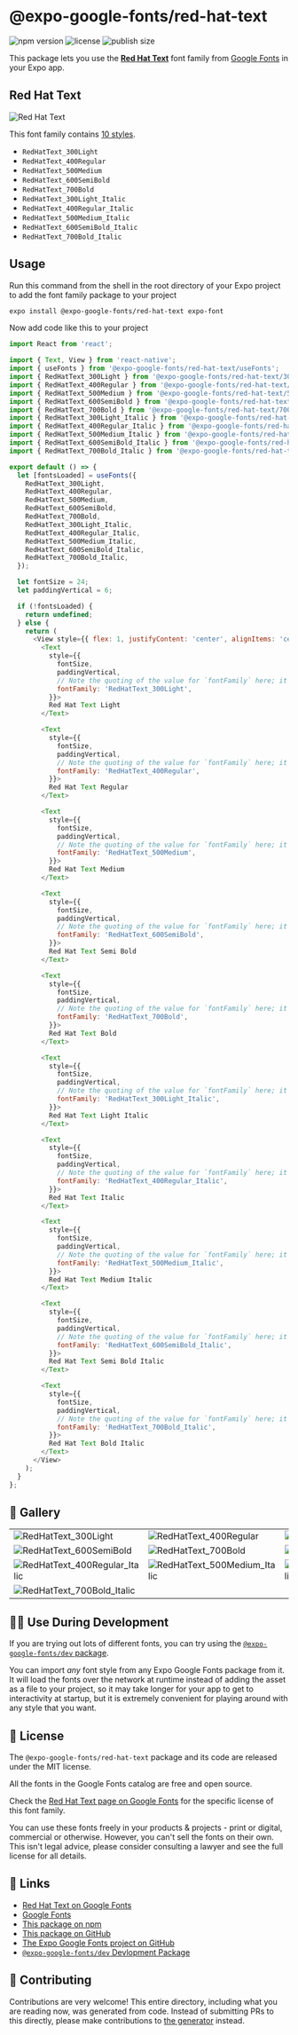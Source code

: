 # @expo-google-fonts/red-hat-text

![npm version](https://flat.badgen.net/npm/v/@expo-google-fonts/red-hat-text)
![license](https://flat.badgen.net/github/license/expo/google-fonts)
![publish size](https://flat.badgen.net/packagephobia/install/@expo-google-fonts/red-hat-text)

This package lets you use the [**Red Hat Text**](https://fonts.google.com/specimen/Red+Hat+Text) font family from [Google Fonts](https://fonts.google.com/) in your Expo app.

## Red Hat Text

![Red Hat Text](./font-family.png)

This font family contains [10 styles](#-gallery).

- `RedHatText_300Light`
- `RedHatText_400Regular`
- `RedHatText_500Medium`
- `RedHatText_600SemiBold`
- `RedHatText_700Bold`
- `RedHatText_300Light_Italic`
- `RedHatText_400Regular_Italic`
- `RedHatText_500Medium_Italic`
- `RedHatText_600SemiBold_Italic`
- `RedHatText_700Bold_Italic`

## Usage

Run this command from the shell in the root directory of your Expo project to add the font family package to your project
```sh
expo install @expo-google-fonts/red-hat-text expo-font
```

Now add code like this to your project
```js
import React from 'react';

import { Text, View } from 'react-native';
import { useFonts } from '@expo-google-fonts/red-hat-text/useFonts';
import { RedHatText_300Light } from '@expo-google-fonts/red-hat-text/300Light';
import { RedHatText_400Regular } from '@expo-google-fonts/red-hat-text/400Regular';
import { RedHatText_500Medium } from '@expo-google-fonts/red-hat-text/500Medium';
import { RedHatText_600SemiBold } from '@expo-google-fonts/red-hat-text/600SemiBold';
import { RedHatText_700Bold } from '@expo-google-fonts/red-hat-text/700Bold';
import { RedHatText_300Light_Italic } from '@expo-google-fonts/red-hat-text/300Light_Italic';
import { RedHatText_400Regular_Italic } from '@expo-google-fonts/red-hat-text/400Regular_Italic';
import { RedHatText_500Medium_Italic } from '@expo-google-fonts/red-hat-text/500Medium_Italic';
import { RedHatText_600SemiBold_Italic } from '@expo-google-fonts/red-hat-text/600SemiBold_Italic';
import { RedHatText_700Bold_Italic } from '@expo-google-fonts/red-hat-text/700Bold_Italic';

export default () => {
  let [fontsLoaded] = useFonts({
    RedHatText_300Light,
    RedHatText_400Regular,
    RedHatText_500Medium,
    RedHatText_600SemiBold,
    RedHatText_700Bold,
    RedHatText_300Light_Italic,
    RedHatText_400Regular_Italic,
    RedHatText_500Medium_Italic,
    RedHatText_600SemiBold_Italic,
    RedHatText_700Bold_Italic,
  });

  let fontSize = 24;
  let paddingVertical = 6;

  if (!fontsLoaded) {
    return undefined;
  } else {
    return (
      <View style={{ flex: 1, justifyContent: 'center', alignItems: 'center' }}>
        <Text
          style={{
            fontSize,
            paddingVertical,
            // Note the quoting of the value for `fontFamily` here; it expects a string!
            fontFamily: 'RedHatText_300Light',
          }}>
          Red Hat Text Light
        </Text>

        <Text
          style={{
            fontSize,
            paddingVertical,
            // Note the quoting of the value for `fontFamily` here; it expects a string!
            fontFamily: 'RedHatText_400Regular',
          }}>
          Red Hat Text Regular
        </Text>

        <Text
          style={{
            fontSize,
            paddingVertical,
            // Note the quoting of the value for `fontFamily` here; it expects a string!
            fontFamily: 'RedHatText_500Medium',
          }}>
          Red Hat Text Medium
        </Text>

        <Text
          style={{
            fontSize,
            paddingVertical,
            // Note the quoting of the value for `fontFamily` here; it expects a string!
            fontFamily: 'RedHatText_600SemiBold',
          }}>
          Red Hat Text Semi Bold
        </Text>

        <Text
          style={{
            fontSize,
            paddingVertical,
            // Note the quoting of the value for `fontFamily` here; it expects a string!
            fontFamily: 'RedHatText_700Bold',
          }}>
          Red Hat Text Bold
        </Text>

        <Text
          style={{
            fontSize,
            paddingVertical,
            // Note the quoting of the value for `fontFamily` here; it expects a string!
            fontFamily: 'RedHatText_300Light_Italic',
          }}>
          Red Hat Text Light Italic
        </Text>

        <Text
          style={{
            fontSize,
            paddingVertical,
            // Note the quoting of the value for `fontFamily` here; it expects a string!
            fontFamily: 'RedHatText_400Regular_Italic',
          }}>
          Red Hat Text Italic
        </Text>

        <Text
          style={{
            fontSize,
            paddingVertical,
            // Note the quoting of the value for `fontFamily` here; it expects a string!
            fontFamily: 'RedHatText_500Medium_Italic',
          }}>
          Red Hat Text Medium Italic
        </Text>

        <Text
          style={{
            fontSize,
            paddingVertical,
            // Note the quoting of the value for `fontFamily` here; it expects a string!
            fontFamily: 'RedHatText_600SemiBold_Italic',
          }}>
          Red Hat Text Semi Bold Italic
        </Text>

        <Text
          style={{
            fontSize,
            paddingVertical,
            // Note the quoting of the value for `fontFamily` here; it expects a string!
            fontFamily: 'RedHatText_700Bold_Italic',
          }}>
          Red Hat Text Bold Italic
        </Text>
      </View>
    );
  }
};

```

## 🔡 Gallery


||||
|-|-|-|
|![RedHatText_300Light](.//300Light/RedHatText_300Light.ttf.png)|![RedHatText_400Regular](.//400Regular/RedHatText_400Regular.ttf.png)|![RedHatText_500Medium](.//500Medium/RedHatText_500Medium.ttf.png)||
|![RedHatText_600SemiBold](.//600SemiBold/RedHatText_600SemiBold.ttf.png)|![RedHatText_700Bold](.//700Bold/RedHatText_700Bold.ttf.png)|![RedHatText_300Light_Italic](.//300Light_Italic/RedHatText_300Light_Italic.ttf.png)||
|![RedHatText_400Regular_Italic](.//400Regular_Italic/RedHatText_400Regular_Italic.ttf.png)|![RedHatText_500Medium_Italic](.//500Medium_Italic/RedHatText_500Medium_Italic.ttf.png)|![RedHatText_600SemiBold_Italic](.//600SemiBold_Italic/RedHatText_600SemiBold_Italic.ttf.png)||
|![RedHatText_700Bold_Italic](.//700Bold_Italic/RedHatText_700Bold_Italic.ttf.png)||||


## 👩‍💻 Use During Development

If you are trying out lots of different fonts, you can try using the [`@expo-google-fonts/dev` package](https://github.com/freeboub/google-fonts/tree/master/font-packages/dev#readme).

You can import *any* font style from any Expo Google Fonts package from it. It will load the fonts
over the network at runtime instead of adding the asset as a file to your project, so it may take longer
for your app to get to interactivity at startup, but it is extremely convenient
for playing around with any style that you want.

## 📖 License

The `@expo-google-fonts/red-hat-text` package and its code are released under the MIT license.

All the fonts in the Google Fonts catalog are free and open source.

Check the [Red Hat Text page on Google Fonts](https://fonts.google.com/specimen/Red+Hat+Text) for the specific license of this font family.

You can use these fonts freely in your products & projects - print or digital, commercial or otherwise. However, you can't sell the fonts on their own. This isn't legal advice, please consider consulting a lawyer and see the full license for all details.

## 🔗 Links

- [Red Hat Text on Google Fonts](https://fonts.google.com/specimen/Red+Hat+Text)
- [Google Fonts](https://fonts.google.com/)
- [This package on npm](https://www.npmjs.com/package/@expo-google-fonts/red-hat-text)
- [This package on GitHub](https://github.com/freeboub/google-fonts/tree/master/font-packages/red-hat-text)
- [The Expo Google Fonts project on GitHub](https://github.com/freeboub/google-fonts)
- [`@expo-google-fonts/dev` Devlopment Package](https://github.com/freeboub/google-fonts/tree/master/font-packages/dev)

## 🤝 Contributing

Contributions are very welcome! This entire directory, including what you are reading now, was generated from code. Instead of submitting PRs to this directly, please make contributions to [the generator](https://github.com/freeboub/google-fonts/tree/master/packages/generator) instead.
